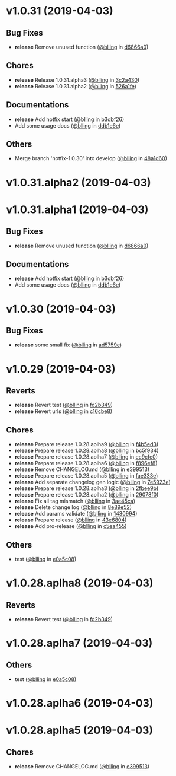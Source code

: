 
v1.0.31 (2019-04-03)
====================


## Bug Fixes
* **release** Remove unused function ([@blling](https://github.com/blling) in [d6866a0](https://github.com/dxee/git-release/commit/d6866a0))

## Chores
* **release** Release 1.0.31.alpha3 ([@blling](https://github.com/blling) in [3c2a430](https://github.com/dxee/git-release/commit/3c2a430))
* **release** Release 1.0.31.alpha2 ([@blling](https://github.com/blling) in [526a1fe](https://github.com/dxee/git-release/commit/526a1fe))

## Documentations
* **release** Add hotfix start ([@blling](https://github.com/blling) in [b3dbf26](https://github.com/dxee/git-release/commit/b3dbf26))
* Add some usage docs ([@blling](https://github.com/blling) in [ddb1e6e](https://github.com/dxee/git-release/commit/ddb1e6e))

## Others
* Merge branch 'hotfix-1.0.30' into develop ([@blling](https://github.com/blling) in [48a1d60](https://github.com/dxee/git-release/commit/48a1d60))

v1.0.31.alpha2 (2019-04-03)
===========================



v1.0.31.alpha1 (2019-04-03)
===========================


## Bug Fixes
* **release** Remove unused function ([@blling](https://github.com/blling) in [d6866a0](https://github.com/dxee/git-release/commit/d6866a0))

## Documentations
* **release** Add hotfix start ([@blling](https://github.com/blling) in [b3dbf26](https://github.com/dxee/git-release/commit/b3dbf26))
* Add some usage docs ([@blling](https://github.com/blling) in [ddb1e6e](https://github.com/dxee/git-release/commit/ddb1e6e))

v1.0.30 (2019-04-03)
====================


## Bug Fixes
* **release** some small fix ([@blling](https://github.com/blling) in [ad5759e](https://github.com/dxee/git-release/commit/ad5759e))

v1.0.29 (2019-04-03)
====================


## Reverts
* **release** Revert test ([@blling](https://github.com/blling) in [fd2b349](https://github.com/dxee/git-release/commit/fd2b349))
* **release** Revert urls ([@blling](https://github.com/blling) in [c16cbe8](https://github.com/dxee/git-release/commit/c16cbe8))

## Chores
* **release** Prepare release 1.0.28.aplha9 ([@blling](https://github.com/blling) in [f4b5ed3](https://github.com/dxee/git-release/commit/f4b5ed3))
* **release** Prepare release 1.0.28.aplha8 ([@blling](https://github.com/blling) in [bc5f934](https://github.com/dxee/git-release/commit/bc5f934))
* **release** Prepare release 1.0.28.aplha7 ([@blling](https://github.com/blling) in [ec9cfe0](https://github.com/dxee/git-release/commit/ec9cfe0))
* **release** Prepare release 1.0.28.aplha6 ([@blling](https://github.com/blling) in [f896ef8](https://github.com/dxee/git-release/commit/f896ef8))
* **release** Remove CHANGELOG.md ([@blling](https://github.com/blling) in [e399513](https://github.com/dxee/git-release/commit/e399513))
* **release** Prepare release 1.0.28.aplha5 ([@blling](https://github.com/blling) in [fae333e](https://github.com/dxee/git-release/commit/fae333e))
* **release** Add separate changelog gen logic ([@blling](https://github.com/blling) in [7e5923e](https://github.com/dxee/git-release/commit/7e5923e))
* **release** Prepare release 1.0.28.aplha3 ([@blling](https://github.com/blling) in [2fbee9b](https://github.com/dxee/git-release/commit/2fbee9b))
* **release** Prepare release 1.0.28.aplha2 ([@blling](https://github.com/blling) in [29078f0](https://github.com/dxee/git-release/commit/29078f0))
* **release** Fix all tag mismatch ([@blling](https://github.com/blling) in [3ae45ca](https://github.com/dxee/git-release/commit/3ae45ca))
* **release** Delete change log ([@blling](https://github.com/blling) in [8e89e52](https://github.com/dxee/git-release/commit/8e89e52))
* **release** Add params validate ([@blling](https://github.com/blling) in [1430994](https://github.com/dxee/git-release/commit/1430994))
* **release** Prepare release ([@blling](https://github.com/blling) in [43e6804](https://github.com/dxee/git-release/commit/43e6804))
* **release** Add pro-release ([@blling](https://github.com/blling) in [c5ea455](https://github.com/dxee/git-release/commit/c5ea455))

## Others
* test ([@blling](https://github.com/blling) in [e0a5c08](https://github.com/dxee/git-release/commit/e0a5c08))

v1.0.28.aplha8 (2019-04-03)
===========================


## Reverts
* **release** Revert test ([@blling](https://github.com/blling) in [fd2b349](https://github.com/dxee/git-release/commit/fd2b349))

v1.0.28.aplha7 (2019-04-03)
===========================


## Others
* test ([@blling](https://github.com/blling) in [e0a5c08](https://github.com/dxee/git-release/commit/e0a5c08))

v1.0.28.aplha6 (2019-04-03)
===========================



v1.0.28.aplha5 (2019-04-03)
===========================


## Chores
* **release** Remove CHANGELOG.md ([@blling](https://github.com/blling) in [e399513](https://github.com/dxee/git-release/commit/e399513))
